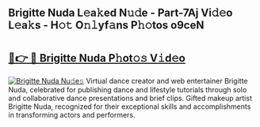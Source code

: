 ## Brigitte Nuda L𝚎a𝚔ed N𝚞𝚍e - Part-7Aj Vi𝚍𝚎o L𝚎a𝚔s - H𝚘𝚝 O𝚗𝚕yf𝚊ns P𝚑𝚘tos o9ceN

# <h2><a href="http://kf1p1qu.oniu.top/?m=Brigitte+Nuda">🔗👉 🔴 Brigitte Nuda P𝚑ot𝚘𝚜 V𝚒d𝚎o</a></h2>

[![Brigitte Nuda Nu𝚍e𝚜](https://i.imgur.com/0qMVB7G.gif)](http://kf1p1qu.oniu.top/?m=Brigitte+Nuda)
Virtual dance creator and web entertainer Brigitte Nuda, celebrated for publishing dance and lifestyle tutorials through solo and collaborative dance presentations and brief clips. Gifted makeup artist Brigitte Nuda, recognized for their exceptional skills and accomplishments in transforming actors and performers.  

